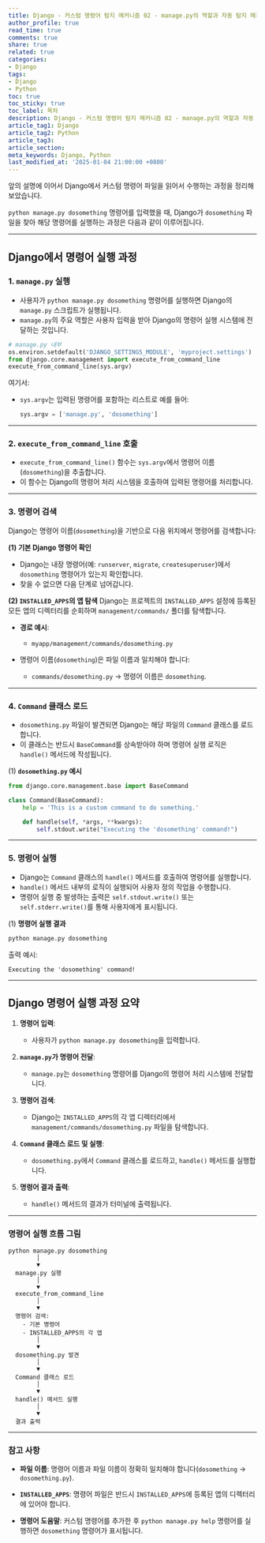 ```yaml
---
title: Django - 커스텀 명령어 탐지 메커니즘 02 - manage.py의 역할과 자동 탐지 메커니즘 과정
author_profile: true
read_time: true
comments: true
share: true
related: true
categories:
- Django
tags:
- Django
- Python
toc: true
toc_sticky: true
toc_label: 목차
description: Django - 커스텀 명령어 탐지 메커니즘 02 - manage.py의 역할과 자동 탐지 메커니즘 과정
article_tag1: Django
article_tag2: Python
article_tag3: 
article_section: 
meta_keywords: Django, Python
last_modified_at: '2025-01-04 21:00:00 +0800'
---
```


앞의 설명에 이어서 Django에서 커스텀 명령어 파일을 읽어서 수행하는 과정을 정리해보았습니다.

`python manage.py dosomething` 명령어를 입력했을 때, Django가 `dosomething` 파일을 찾아 해당 명령어를 실행하는 과정은 다음과 같이 이루어집니다.

---

## **Django에서 명령어 실행 과정**

### 1. **`manage.py` 실행**
   - 사용자가 `python manage.py dosomething` 명령어를 실행하면 Django의 `manage.py` 스크립트가 실행됩니다.
   - `manage.py`의 주요 역할은 사용자 입력을 받아 Django의 명령어 실행 시스템에 전달하는 것입니다.

   ```python
   # manage.py 내부
   os.environ.setdefault('DJANGO_SETTINGS_MODULE', 'myproject.settings')
   from django.core.management import execute_from_command_line
   execute_from_command_line(sys.argv)
   ```

   여기서:
   - `sys.argv`는 입력된 명령어를 포함하는 리스트로 예를 들어:
     ```python
     sys.argv = ['manage.py', 'dosomething']
     ```

---

### 2. **`execute_from_command_line` 호출**
   - `execute_from_command_line()` 함수는 `sys.argv`에서 명령어 이름(`dosomething`)을 추출합니다.
   - 이 함수는 Django의 명령어 처리 시스템을 호출하여 입력된 명령어를 처리합니다.

---

### 3. **명령어 검색**
   Django는 명령어 이름(`dosomething`)을 기반으로 다음 위치에서 명령어를 검색합니다:

   **(1) 기본 Django 명령어 확인**
   - Django는 내장 명령어(예: `runserver`, `migrate`, `createsuperuser`)에서 `dosomething` 명령어가 있는지 확인합니다.
   - 찾을 수 없으면 다음 단계로 넘어갑니다.

   **(2) `INSTALLED_APPS`의 앱 탐색**
   Django는 프로젝트의 `INSTALLED_APPS` 설정에 등록된 모든 앱의 디렉터리를 순회하며 `management/commands/` 폴더를 탐색합니다.

   - **경로 예시**:
     - `myapp/management/commands/dosomething.py`

   - 명령어 이름(`dosomething`)은 파일 이름과 일치해야 합니다:
     - `commands/dosomething.py` → 명령어 이름은 `dosomething`.

---

### 4. **`Command` 클래스 로드**
   - `dosomething.py` 파일이 발견되면 Django는 해당 파일의 `Command` 클래스를 로드합니다.
   - 이 클래스는 반드시 `BaseCommand`를 상속받아야 하며 명령어 실행 로직은 `handle()` 메서드에 작성됩니다.

   (1) **`dosomething.py` 예시**
   ```python
   from django.core.management.base import BaseCommand

   class Command(BaseCommand):
       help = 'This is a custom command to do something.'

       def handle(self, *args, **kwargs):
           self.stdout.write("Executing the 'dosomething' command!")
   ```

---

### 5. **명령어 실행**
   - Django는 `Command` 클래스의 `handle()` 메서드를 호출하여 명령어를 실행합니다.
   - `handle()` 메서드 내부의 로직이 실행되어 사용자 정의 작업을 수행합니다.
   - 명령어 실행 중 발생하는 출력은 `self.stdout.write()` 또는 `self.stderr.write()`를 통해 사용자에게 표시됩니다.

   (1) **명령어 실행 결과**
   ```bash
   python manage.py dosomething
   ```

   출력 예시:
   ```plaintext
   Executing the 'dosomething' command!
   ```

---

## **Django 명령어 실행 과정 요약**

1. **명령어 입력**:
   - 사용자가 `python manage.py dosomething`을 입력합니다.

2. **`manage.py`가 명령어 전달**:
   - `manage.py`는 `dosomething` 명령어를 Django의 명령어 처리 시스템에 전달합니다.

3. **명령어 검색**:
   - Django는 `INSTALLED_APPS`의 각 앱 디렉터리에서 `management/commands/dosomething.py` 파일을 탐색합니다.

4. **`Command` 클래스 로드 및 실행**:
   - `dosomething.py`에서 `Command` 클래스를 로드하고, `handle()` 메서드를 실행합니다.

5. **명령어 결과 출력**:
   - `handle()` 메서드의 결과가 터미널에 출력됩니다.

---

### **명령어 실행 흐름 그림**

```plaintext
python manage.py dosomething
        │
        ▼
  manage.py 실행
        │
        ▼
  execute_from_command_line
        │
        ▼
  명령어 검색:
    - 기본 명령어
    - INSTALLED_APPS의 각 앱
        │
        ▼
  dosomething.py 발견
        │
        ▼
  Command 클래스 로드
        │
        ▼
  handle() 메서드 실행
        │
        ▼
  결과 출력
```

---

### **참고 사항**
- **파일 이름**:
  명령어 이름과 파일 이름이 정확히 일치해야 합니다(`dosomething` → `dosomething.py`).
  
- **`INSTALLED_APPS`**:
  명령어 파일은 반드시 `INSTALLED_APPS`에 등록된 앱의 디렉터리에 있어야 합니다.

- **명령어 도움말**:
  커스텀 명령어를 추가한 후 `python manage.py help` 명령어를 실행하면 `dosomething` 명령어가 표시됩니다.
